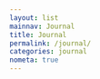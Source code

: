 ```yaml
---
layout: list
mainnav: Journal
title: Journal
permalink: /journal/
categories: journal
nometa: true
---
```

